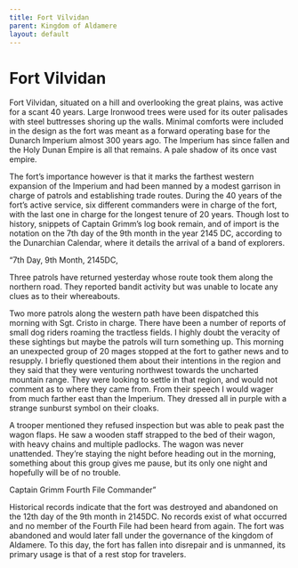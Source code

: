 ```yaml
---
title: Fort Vilvidan
parent: Kingdom of Aldamere
layout: default
---
```


# Fort Vilvidan

Fort Vilvidan, situated on a hill and overlooking the great plains, was active for a scant 40 years.  Large Ironwood trees were used for its outer palisades with steel buttresses shoring up the walls.  Minimal comforts were included in the design as the fort was meant as a forward operating base for the Dunarch Imperium almost 300 years ago.  The Imperium has since fallen and the Holy Dunan Empire is all that remains.  A pale shadow of its once vast empire. 

The fort’s importance however is that it marks the farthest western expansion of the Imperium and had been manned by a modest garrison in charge of patrols and establishing trade routes.  During the 40 years of the fort’s active service, six different commanders were in charge of the fort, with the last one in charge for the longest tenure of 20 years.  Though lost to history, snippets of Captain Grimm’s log book remain, and of import is the notation on the 7th day of the 9th month in the year 2145 DC, according to the Dunarchian Calendar, where it details the arrival of a band of explorers.

“7th Day, 9th Month, 2145DC,

Three patrols have returned yesterday whose route took them along the northern road. They reported bandit activity but was unable to locate any clues as to their whereabouts.

Two more patrols along the western path have been dispatched this morning with Sgt. Cristo in charge.  There have been a number of reports of small dog riders roaming the tractless fields.  I highly doubt the veracity of these sightings but maybe the patrols will turn something up.
This morning an unexpected group of 20 mages stopped at the fort to gather news and to resupply.  I briefly questioned them about their intentions in the region and they said that they were venturing northwest towards the uncharted mountain range.  They were looking to settle in that region, and would not comment as to where they came from.  From their speech I would wager from much farther east than the Imperium.  They dressed all in purple with a strange sunburst symbol on their cloaks.

A trooper mentioned they refused inspection but was able to peak past the wagon flaps.  He saw a wooden staff strapped to the bed of their wagon, with heavy chains and multiple padlocks.  The wagon was never unattended.  They’re staying the night before heading out in the morning, something about this group gives me pause, but its only one night and hopefully will be of no trouble.

Captain Grimm
Fourth File Commander”

Historical records indicate that the fort was destroyed and abandoned on the 12th day of the 9th month in 2145DC.  No records exist of what occurred and no member of the Fourth File had been heard from again.  The fort was abandoned and would later fall under the governance of the kingdom of Aldamere.  To this day, the fort has fallen into disrepair and is unmanned, its primary usage is that of a rest stop for travelers.

